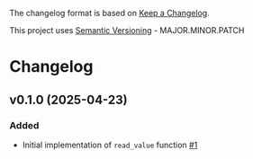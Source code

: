 The changelog format is based on [Keep a Changelog](https://keepachangelog.com/en/1.0.0/).

This project uses [Semantic Versioning](https://semver.org/) - MAJOR.MINOR.PATCH

# Changelog

## v0.1.0 (2025-04-23)


### Added

- Initial implementation of `read_value` function [#1](https://github.com/dafyddj/saltext-test-salt-winrepo/issues/1)
